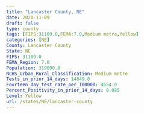 ```yaml
---
title: "Lancaster County, NE"
date: 2020-11-09
draft: false
type: county
tags: [FIPS:31109.0,FEMA:7.0,Medium metro,Yellow]
categories: [NE]
County: Lancaster County
State: NE
FIPS: 31109.0
FEMA_Region: 7.0
Population: 319090.0
NCHS_Urban_Rural_Classification: Medium metro
Tests_in_prior_14_days: 14849.0
Fourteen_day_test_rate_per_100000: 4654.0
Percent_Positivity_in_prior_14_days: 0.085
Level: Yellow
url: /states/NE/lancaster-county
---
```



